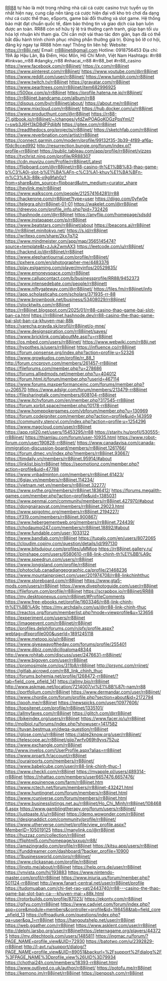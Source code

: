 <a href="https://rr88ji.net/">RR88</a> tự hào là một trong những nhà cái cá cược casino trực tuyến uy tín nhất hiện nay, cung cấp nền tảng cá cược hiện đại với kho trò chơi đa dạng như cá cược thể thao, eSports, game bài đổi thưởng và slot game. Hệ thống bảo mật đạt chuẩn quốc tế, đảm bảo thông tin và giao dịch của bạn luôn được an toàn. RR88 còn sở hữu tỷ lệ trả thưởng cạnh tranh, giúp bạn tối ưu hóa lợi nhuận khi tham gia. Chỉ cần một vài thao tác đơn giản, bạn đã có thể bắt đầu hành trình chinh phục những phần thưởng giá trị. Đừng bỏ lỡ cơ hội, đăng ký ngay tại RR88 hôm nay!
Thông tin liên hệ: 
Website: <a href="https://rr88ji.net/">https://rr88ji.net/</a>
Email: rr88jinet@gmail.com
Hotline: 0918756453
Địa chỉ: 19A ấp Hậu Lân, Bà Điểm, Hóc Môn, Hồ Chí Minh, Việt Nam
Hashtags: #rr88 #linkvao_rr88 #dangky_rr88 #nhacai_rr88 #rr88_bet #rr88_casino
<a href="https://www.facebook.com/rr88jinet/">https://www.facebook.com/rr88jinet/</a>
<a href="https://x.com/rr88jinet">https://x.com/rr88jinet</a>
<a href="https://www.pinterest.com/rr88jinet/">https://www.pinterest.com/rr88jinet/</a>
<a href="https://www.youtube.com/@rr88jinet">https://www.youtube.com/@rr88jinet</a>
<a href="https://www.reddit.com/user/rr88jinet/">https://www.reddit.com/user/rr88jinet/</a>
<a href="https://www.tumblr.com/rr88jinet">https://www.tumblr.com/rr88jinet</a>
<a href="https://www.twitch.tv/rr88jinet">https://www.twitch.tv/rr88jinet</a>
<a href="https://gravatar.com/rr88jinet">https://gravatar.com/rr88jinet</a>
<a href="https://www.pearltrees.com/rr88jinet/item682996925">https://www.pearltrees.com/rr88jinet/item682996925</a>
<a href="https://500px.com/p/rr88jinet">https://500px.com/p/rr88jinet</a>
<a href="https://www.blogger.com/profile/13934058243955909172"></a>
<a href="https://profile.hatena.ne.jp/rr88jinet/">https://profile.hatena.ne.jp/rr88jinet/</a>
<a href="https://rr88jinet.bandcamp.com/album/rr88">https://rr88jinet.bandcamp.com/album/rr88</a>
<a href="https://disqus.com/by/rr88jinet/about/">https://disqus.com/by/rr88jinet/about/</a>
<a href="https://about.me/rr88jinet">https://about.me/rr88jinet</a>
<a href="https://www.mixcloud.com/rr88jinet/">https://www.mixcloud.com/rr88jinet/</a>
<a href="https://hub.docker.com/u/rr88jinet">https://hub.docker.com/u/rr88jinet</a>
<a href="https://www.producthunt.com/@rr88jinet">https://www.producthunt.com/@rr88jinet</a>
<a href="https://rr88-21.gitbook.io/rr88jinet/~/changes/yfdZwPOAGoKOGzPpsYmU?r=swb3J6H13kDBdFPdjibN">https://rr88-21.gitbook.io/rr88jinet/~/changes/yfdZwPOAGoKOGzPpsYmU?r=swb3J6H13kDBdFPdjibN</a>
<a href="https://gitee.com/rr88jinet">https://gitee.com/rr88jinet</a>
<a href="https://readthedocs.org/projects/rr88jinet/">https://readthedocs.org/projects/rr88jinet/</a>
<a href="https://sketchfab.com/rr88jinet">https://sketchfab.com/rr88jinet</a>
<a href="https://www.reverbnation.com/artist/rr88jinet">https://www.reverbnation.com/artist/rr88jinet</a>
<a href="https://connect.garmin.com/modern/profile/99132f35-3b39-4f89-af6a-f0dc9cced992">https://connect.garmin.com/modern/profile/99132f35-3b39-4f89-af6a-f0dc9cced992</a>
<a href="http://resurrection.bungie.org/forum/index.pl?profile=rr88jinet">http://resurrection.bungie.org/forum/index.pl?profile=rr88jinet</a>
<a href="https://public.tableau.com/app/profile/rr88jinet/vizzes">https://public.tableau.com/app/profile/rr88jinet/vizzes</a>
<a href="https://tvchrist.ning.com/profile/RR88307">https://tvchrist.ning.com/profile/RR88307</a>
<a href="https://cdn.muvizu.com/Profile/rr88jinet/Latest">https://cdn.muvizu.com/Profile/rr88jinet/Latest</a>
<a href="https://flipboard.com/@rr88jinet/rr88-casino-th%E1%BB%83-thao-game-b%C3%A0i-slot-b%E1%BA%AFn-c%C3%A1-khuy%E1%BA%BFn-m%C3%A3i-88k-o9g9fah0z?from=share&utm_source=flipboard&utm_medium=curator_share">https://flipboard.com/@rr88jinet/rr88-casino-th%E1%BB%83-thao-game-b%C3%A0i-slot-b%E1%BA%AFn-c%C3%A1-khuy%E1%BA%BFn-m%C3%A3i-88k-o9g9fah0z?from=share&utm_source=flipboard&utm_medium=curator_share</a>
<a href="https://heylink.me/rr88jinet">https://heylink.me/rr88jinet</a>
<a href="https://www.walkscore.com/people/212574164281/rr88">https://www.walkscore.com/people/212574164281/rr88</a>
<a href="https://hackerone.com/rr88jinet?type=user">https://hackerone.com/rr88jinet?type=user</a>
<a href="https://diigo.com/0yfw0e">https://diigo.com/0yfw0e</a>
<a href="https://telegra.ph/rr88jinet-01-01">https://telegra.ph/rr88jinet-01-01</a>
<a href="https://wakelet.com/@rr88jinet">https://wakelet.com/@rr88jinet</a>
<a href="https://dreevoo.com/profile_info.php?pid=732426">https://dreevoo.com/profile_info.php?pid=732426</a>
<a href="https://hashnode.com/@rr88jinet">https://hashnode.com/@rr88jinet</a>
<a href="https://anyflip.com/homepage/sdsdd">https://anyflip.com/homepage/sdsdd</a>
<a href="https://www.instapaper.com/p/rr88jinet">https://www.instapaper.com/p/rr88jinet</a>
<a href="https://www.beatstars.com/rr88jinet/about">https://www.beatstars.com/rr88jinet/about</a>
<a href="https://beacons.ai/rr88jinet">https://beacons.ai/rr88jinet</a>
<a href="http://rr88jinet.minitokyo.net/">http://rr88jinet.minitokyo.net/</a>
<a href="https://s.id/rr88jinet">https://s.id/rr88jinet</a>
<a href="https://writexo.com/share/2kx7q7j2">https://writexo.com/share/2kx7q7j2</a>
<a href="https://www.mindmeister.com/app/map/3565145474?source=template&t=zJukZwmAX3">https://www.mindmeister.com/app/map/3565145474?source=template&t=zJukZwmAX3</a>
<a href="https://leetcode.com/u/rr88jinet/">https://leetcode.com/u/rr88jinet/</a>
<a href="https://hackmd.io/@rr88jinet/rr88jinet">https://hackmd.io/@rr88jinet/rr88jinet</a>
<a href="https://www.elephantjournal.com/profile/rr88jinet/">https://www.elephantjournal.com/profile/rr88jinet/</a>
<a href="https://pxhere.com/en/photographer-me/4483376">https://pxhere.com/en/photographer-me/4483376</a>
<a href="https://play.eslgaming.com/player/myinfos/20529835/">https://play.eslgaming.com/player/myinfos/20529835/</a>
<a href="https://www.emoneyspace.com/rr88jinet">https://www.emoneyspace.com/rr88jinet</a>
<a href="https://www.callupcontact.com/b/businessprofile/RR88/9452373">https://www.callupcontact.com/b/businessprofile/RR88/9452373</a>
<a href="https://www.intensedebate.com/people/rr88jinett">https://www.intensedebate.com/people/rr88jinett</a>
<a href="https://www.niftygateway.com/@rr88jinet/">https://www.niftygateway.com/@rr88jinet/</a>
<a href="https://files.fm/rr88jinet/info">https://files.fm/rr88jinet/info</a>
<a href="https://app.scholasticahq.com/scholars/371935-rr-88">https://app.scholasticahq.com/scholars/371935-rr-88</a>
<a href="https://www.brownbook.net/business/53408029/rr88jinet/">https://www.brownbook.net/business/53408029/rr88jinet/</a>
<a href="https://stocktwits.com/rr88jinet">https://stocktwits.com/rr88jinet</a>
<a href="https://rr88jinet.blogspot.com/2025/01/rr88-casino-thao-game-bai-slot-ban-ca.html">https://rr88jinet.blogspot.com/2025/01/rr88-casino-thao-game-bai-slot-ban-ca.html</a>
<a href="https://rr88jinet.hashnode.dev/rr88-casino-the-thao-game-bai-slot-ban-ca-khuyen-mai-88k">https://rr88jinet.hashnode.dev/rr88-casino-the-thao-game-bai-slot-ban-ca-khuyen-mai-88k</a>
<a href="https://varecha.pravda.sk/profil/rr88jinet/o-mne/">https://varecha.pravda.sk/profil/rr88jinet/o-mne/</a>
<a href="https://www.designspiration.com/rr88jinet/saves/">https://www.designspiration.com/rr88jinet/saves/</a>
<a href="https://www.bricklink.com/aboutMe.asp?u=rr88jinet">https://www.bricklink.com/aboutMe.asp?u=rr88jinet</a>
<a href="https://os.mbed.com/users/rr88jinet/">https://os.mbed.com/users/rr88jinet/</a>
<a href="https://www.webwiki.com/rr88ji.net">https://www.webwiki.com/rr88ji.net</a>
<a href="https://hypothes.is/users/rr88jinet">https://hypothes.is/users/rr88jinet</a>
<a href="https://influence.co/rr88jinet">https://influence.co/rr88jinet</a>
<a href="https://forum.opnsense.org/index.php?action=profile;u=52326">https://forum.opnsense.org/index.php?action=profile;u=52326</a>
<a href="https://www.growkudos.com/profile/rr_88_1">https://www.growkudos.com/profile/rr_88_1</a>
<a href="http://forum.cncprovn.com/members/261457-rr88jinet">http://forum.cncprovn.com/members/261457-rr88jinet</a>
<a href="https://fileforums.com/member.php?u=278686">https://fileforums.com/member.php?u=278686</a>
<a href="https://forums.alliedmods.net/member.php?u=404012">https://forums.alliedmods.net/member.php?u=404012</a>
<a href="https://forum.html.it/forum/member.php?userid=467114">https://forum.html.it/forum/member.php?userid=467114</a>
<a href="https://www.forums.maxperformanceinc.com/forums/member.php?u=206570">https://www.forums.maxperformanceinc.com/forums/member.php?u=206570</a>
<a href="https://www.adslgr.com/forum/members/213479-rr88jinet">https://www.adslgr.com/forum/members/213479-rr88jinet</a>
<a href="https://filesharingtalk.com/members/608104-rr88jinet">https://filesharingtalk.com/members/608104-rr88jinet</a>
<a href="https://www.itchyforum.com/en/member.php?317545-rr88jinet">https://www.itchyforum.com/en/member.php?317545-rr88jinet</a>
<a href="https://forum.xorbit.space/member.php/10178-rr88jinet">https://forum.xorbit.space/member.php/10178-rr88jinet</a>
<a href="https://www.homepokergames.com/vbforum/member.php?u=130969">https://www.homepokergames.com/vbforum/member.php?u=130969</a>
<a href="https://forum.codeigniter.com/member.php?action=profile&uid=143959">https://forum.codeigniter.com/member.php?action=profile&uid=143959</a>
<a href="https://community.stencyl.com/index.php?action=profile;u=1254296">https://community.stencyl.com/index.php?action=profile;u=1254296</a>
<a href="https://www.magcloud.com/user/rr88jinet">https://www.magcloud.com/user/rr88jinet</a>
<a href="https://app.roll20.net/users/15453295/rr88">https://app.roll20.net/users/15453295/rr88</a>
<a href="https://starity.hu/profil/530555-rr88jinet/">https://starity.hu/profil/530555-rr88jinet/</a>
<a href="https://thiamlau.com/forum/user-10935.html">https://thiamlau.com/forum/user-10935.html</a>
<a href="https://www.robot-forum.com/user/190828-rr88jinet/">https://www.robot-forum.com/user/190828-rr88jinet/</a>
<a href="https://www.canadavisa.com/canada-immigration-discussion-board/members/rr88jinet.1261766/">https://www.canadavisa.com/canada-immigration-discussion-board/members/rr88jinet.1261766/</a>
<a href="https://forum.dmec.vn/index.php?members/rr88jinet.93667/">https://forum.dmec.vn/index.php?members/rr88jinet.93667/</a>
<a href="https://timdaily.vn/members/rr88jinet.95914/#about">https://timdaily.vn/members/rr88jinet.95914/#about</a>
<a href="https://linklist.bio/rr88jinet">https://linklist.bio/rr88jinet</a>
<a href="https://seomotionz.com/member.php?action=profile&uid=47788">https://seomotionz.com/member.php?action=profile&uid=47788</a>
<a href="https://www.vnbadminton.com/members/rr88jinet.61423/">https://www.vnbadminton.com/members/rr88jinet.61423/</a>
<a href="https://6giay.vn/members/rr88jinet.114234/">https://6giay.vn/members/rr88jinet.114234/</a>
<a href="https://vietnam.net.vn/members/rr88jinet.32277/">https://vietnam.net.vn/members/rr88jinet.32277/</a>
<a href="https://www.sythe.org/members/rr88jinet.1836412/">https://www.sythe.org/members/rr88jinet.1836412/</a>
<a href="https://forums.megalith-games.com/member.php?action=profile&uid=1385031">https://forums.megalith-games.com/member.php?action=profile&uid=1385031</a>
<a href="https://www.penmai.com/community/members/rr88jinet.427970/#about">https://www.penmai.com/community/members/rr88jinet.427970/#about</a>
<a href="https://dongnairaovat.com/members/rr88jinet.29023.html">https://dongnairaovat.com/members/rr88jinet.29023.html</a>
<a href="https://www.spigotmc.org/members/rr88jinet.2194227/">https://www.spigotmc.org/members/rr88jinet.2194227/</a>
<a href="https://f319.com/members/rr88jinet.900867/">https://f319.com/members/rr88jinet.900867/</a>
<a href="https://www.hebergementweb.org/members/rr88jinet.724439/">https://www.hebergementweb.org/members/rr88jinet.724439/</a>
<a href="https://chodaumoi247.com/members/rr88jinet.18892/#about">https://chodaumoi247.com/members/rr88jinet.18892/#about</a>
<a href="https://www.fundable.com/user-1033122">https://www.fundable.com/user-1033122</a>
<a href="https://www.bandlab.com/rr88jinet">https://www.bandlab.com/rr88jinet</a>
<a href="https://tupalo.com/en/users/8072065">https://tupalo.com/en/users/8072065</a>
<a href="https://cloudim.copiny.com/question/details/id/997130">https://cloudim.copiny.com/question/details/id/997130</a>
<a href="https://www.bitsdujour.com/profiles/uMMiop">https://www.bitsdujour.com/profiles/uMMiop</a>
<a href="https://rr88jinet.gallery.ru/">https://rr88jinet.gallery.ru/</a>
<a href="https://pinshape.com/users/6580610-rr88-link-chinh-th%E1%BB%A9c">https://pinshape.com/users/6580610-rr88-link-chinh-th%E1%BB%A9c</a>
<a href="https://www.speedrun.com/users/rr88jinet">https://www.speedrun.com/users/rr88jinet</a>
<a href="https://www.longisland.com/profile/rr88jinet">https://www.longisland.com/profile/rr88jinet</a>
<a href="https://photoclub.canadiangeographic.ca/profile/21468236">https://photoclub.canadiangeographic.ca/profile/21468236</a>
<a href="https://www.mountainproject.com/user/201974708/rr88-linkchinhthuc">https://www.mountainproject.com/user/201974708/rr88-linkchinhthuc</a>
<a href="https://www.storeboard.com/rr88jinet">https://www.storeboard.com/rr88jinet</a>
<a href="https://www.gta5-mods.com/users/rr88jinet">https://www.gta5-mods.com/users/rr88jinet</a>
<a href="https://www.divephotoguide.com/user/rr88jinet">https://www.divephotoguide.com/user/rr88jinet</a>
<a href="https://fileforum.com/profile/rr88jinet">https://fileforum.com/profile/rr88jinet</a>
<a href="https://scrapbox.io/rr88jinet/RR88">https://scrapbox.io/rr88jinet/RR88</a>
<a href="https://my.desktopnexus.com/rr88jinet/#ProfileComments">https://my.desktopnexus.com/rr88jinet/#ProfileComments</a>
<a href="https://www.free-ebooks.net/profile/1603346/rr88-link-chinh-th%E1%BB%A9c">https://www.free-ebooks.net/profile/1603346/rr88-link-chinh-th%E1%BB%A9c</a>
<a href="https://my.archdaily.com/us/@rr88-link-chinh-thuc">https://my.archdaily.com/us/@rr88-link-chinh-thuc</a>
<a href="https://reactos.org/forum/memberlist.php?mode=viewprofile&u=123656">https://reactos.org/forum/memberlist.php?mode=viewprofile&u=123656</a>
<a href="https://experiment.com/users/rr88jinet">https://experiment.com/users/rr88jinet</a>
<a href="https://imageevent.com/rr88jinet/rr88jinet">https://imageevent.com/rr88jinet/rr88jinet</a>
<a href="https://profiles.delphiforums.com/n/pfx/profile.aspx?webtag=dfpprofile000&userId=1891245118">https://profiles.delphiforums.com/n/pfx/profile.aspx?webtag=dfpprofile000&userId=1891245118</a>
<a href="https://www.metooo.io/u/rr88jinet">https://www.metooo.io/u/rr88jinet</a>
<a href="https://www.giveawayoftheday.com/forums/profile/255401">https://www.giveawayoftheday.com/forums/profile/255401</a>
<a href="https://www.dibiz.com/dicilloaloma48344">https://www.dibiz.com/dicilloaloma48344</a>
<a href="http://www.rohitab.com/discuss/user/2476631-rr88jinet/">http://www.rohitab.com/discuss/user/2476631-rr88jinet/</a>
<a href="https://www.bigoven.com/user/rr88jinet">https://www.bigoven.com/user/rr88jinet</a>
<a href="https://promosimple.com/ps/311b8/rr88jinet">https://promosimple.com/ps/311b8/rr88jinet</a>
<a href="http://prsync.com/rrjinet/">http://prsync.com/rrjinet/</a>
<a href="https://gitlab.aicrowd.com/rr88_link_chinh_thuc">https://gitlab.aicrowd.com/rr88_link_chinh_thuc</a>
<a href="https://forums.bohemia.net/profile/1268472-rr88jinet/?tab=field_core_pfield_141">https://forums.bohemia.net/profile/1268472-rr88jinet/?tab=field_core_pfield_141</a>
<a href="https://allmy.bio/rr88jinet">https://allmy.bio/rr88jinet</a>
<a href="http://www.askmap.net/location/7214007/vi%E1%BB%87t-nam/rr88">http://www.askmap.net/location/7214007/vi%E1%BB%87t-nam/rr88</a>
<a href="https://portfolium.com/rr88jinet">https://portfolium.com/rr88jinet</a>
<a href="https://www.dermandar.com/user/rr88jinet/">https://www.dermandar.com/user/rr88jinet/</a>
<a href="https://www.chordie.com/forum/profile.php?section=about&id=2172794">https://www.chordie.com/forum/profile.php?section=about&id=2172794</a>
<a href="https://qooh.me/rr88jinet">https://qooh.me/rr88jinet</a>
<a href="https://newspicks.com/user/10977606/">https://newspicks.com/user/10977606/</a>
<a href="https://topsitenet.com/profile/rr88jinet/1335101/">https://topsitenet.com/profile/rr88jinet/1335101/</a>
<a href="https://allmyfaves.com/rr88jinet">https://allmyfaves.com/rr88jinet</a>
<a href="https://glitch.com/@rr88jinet">https://glitch.com/@rr88jinet</a>
<a href="https://bikeindex.org/users/rr88jinet">https://bikeindex.org/users/rr88jinet</a>
<a href="https://www.facer.io/u/rr88jinet">https://www.facer.io/u/rr88jinet</a>
<a href="http://molbiol.ru/forums/index.php?showuser=1417582">http://molbiol.ru/forums/index.php?showuser=1417582</a>
<a href="https://tuvan.bestmua.vn/dwqa-question/rr88jinet">https://tuvan.bestmua.vn/dwqa-question/rr88jinet</a>
<a href="https://glose.com/u/rr88jinet">https://glose.com/u/rr88jinet</a>
<a href="https://able2know.org/user/rr88jinet/">https://able2know.org/user/rr88jinet/</a>
<a href="https://telescope.ac/rr88jinet/gjjp7wrfv069h9yvs752uz">https://telescope.ac/rr88jinet/gjjp7wrfv069h9yvs752uz</a>
<a href="https://www.exchangle.com/rr88jinet">https://www.exchangle.com/rr88jinet</a>
<a href="http://www.invelos.com/UserProfile.aspx?alias=rr88jinet">http://www.invelos.com/UserProfile.aspx?alias=rr88jinet</a>
<a href="https://www.proarti.fr/account/rr88jinet">https://www.proarti.fr/account/rr88jinet</a>
<a href="https://ourairports.com/members/rr88jinet/">https://ourairports.com/members/rr88jinet/</a>
<a href="https://www.babelcube.com/user/rr88-link-chinh-thuc-1">https://www.babelcube.com/user/rr88-link-chinh-thuc-1</a>
<a href="https://www.checkli.com/rr88jinet">https://www.checkli.com/rr88jinet</a>
<a href="https://myapple.pl/users/489314-rr88jinet">https://myapple.pl/users/489314-rr88jinet</a>
<a href="https://nhattao.com/members/user6657476.6657476/">https://nhattao.com/members/user6657476.6657476/</a>
<a href="https://www.equinenow.com/farm/rr88jinet.htm">https://www.equinenow.com/farm/rr88jinet.htm</a>
<a href="https://www.rctech.net/forum/members/rr88jinet-432421.html">https://www.rctech.net/forum/members/rr88jinet-432421.html</a>
<a href="https://www.huntingnet.com/forum/members/rr88jinet.html">https://www.huntingnet.com/forum/members/rr88jinet.html</a>
<a href="https://www.rcuniverse.com/forum/members/rr88jinet.html">https://www.rcuniverse.com/forum/members/rr88jinet.html</a>
<a href="https://www.businesslistings.net.au/rr88jinet/Ho_Chi_Minh/rr88jinet/1084686.aspx">https://www.businesslistings.net.au/rr88jinet/Ho_Chi_Minh/rr88jinet/1084686.aspx</a>
<a href="https://www.gamblingtherapy.org/forum/users/rr88jinet/">https://www.gamblingtherapy.org/forum/users/rr88jinet/</a>
<a href="https://justpaste.it/u/rr88jinet">https://justpaste.it/u/rr88jinet</a>
<a href="https://demo.wowonder.com/rr88jinet">https://demo.wowonder.com/rr88jinet</a>
<a href="https://designaddict.com/community/profile/rr88jinet/">https://designaddict.com/community/profile/rr88jinet/</a>
<a href="https://www.utherverse.com/net/profile/view_profile.aspx?MemberID=105019125">https://www.utherverse.com/net/profile/view_profile.aspx?MemberID=105019125</a>
<a href="https://manylink.co/@rr88jinet">https://manylink.co/@rr88jinet</a>
<a href="https://huzzaz.com/collection/rr88jinet">https://huzzaz.com/collection/rr88jinet</a>
<a href="https://fliphtml5.com/homepage/sxxup/rr88/">https://fliphtml5.com/homepage/sxxup/rr88/</a>
<a href="https://amazingradio.com/profile/rr88jinet">https://amazingradio.com/profile/rr88jinet</a>
<a href="https://kitsu.app/users/rr88jinet">https://kitsu.app/users/rr88jinet</a>
<a href="https://funddreamer.com/dashboard/?backer_profile=10900">https://funddreamer.com/dashboard/?backer_profile=10900</a>
<a href="https://1businessworld.com/pro/rr88jinet/">https://1businessworld.com/pro/rr88jinet/</a>
<a href="https://www.clickasnap.com/profile/rr88jinet">https://www.clickasnap.com/profile/rr88jinet</a>
<a href="https://linqto.me/about/rr88jinet">https://linqto.me/about/rr88jinet</a>
<a href="https://help.orrs.de/user/rr88jinet">https://help.orrs.de/user/rr88jinet</a>
<a href="https://vnvista.com/hi/193883">https://vnvista.com/hi/193883</a>
<a href="https://www.nintendo-master.com/profil/rr88jinet">https://www.nintendo-master.com/profil/rr88jinet</a>
<a href="https://www.iniuria.us/forum/member.php?501124-rr88jinet">https://www.iniuria.us/forum/member.php?501124-rr88jinet</a>
<a href="http://www.fanart-central.net/user/rr88jinet/profile">http://www.fanart-central.net/user/rr88jinet/profile</a>
<a href="https://tudomuaban.com/chi-tiet-rao-vat/2443740/rr88---casino-the-thao-game-bai-slot-ban-ca---khuyen-mai-+88k.html">https://tudomuaban.com/chi-tiet-rao-vat/2443740/rr88---casino-the-thao-game-bai-slot-ban-ca---khuyen-mai-+88k.html</a>
<a href="https://rotorbuilds.com/profile/87023/">https://rotorbuilds.com/profile/87023/</a>
<a href="https://ekonty.com/rr88jinet">https://ekonty.com/rr88jinet</a>
<a href="https://gifyu.com/rr88jinet">https://gifyu.com/rr88jinet</a>
<a href="https://www.cadviet.com/forum/index.php?app=core&module=members&controller=profile&id=198458&tab=field_core_pfield_13">https://www.cadviet.com/forum/index.php?app=core&module=members&controller=profile&id=198458&tab=field_core_pfield_13</a>
<a href="https://offroadjunk.com/questions/index.php?qa=user&qa_1=rr88jinet">https://offroadjunk.com/questions/index.php?qa=user&qa_1=rr88jinet</a>
<a href="https://hangoutshelp.net/user/rr88jinet">https://hangoutshelp.net/user/rr88jinet</a>
<a href="https://web.ggather.com/rr88jinet">https://web.ggather.com/rr88jinet</a>
<a href="https://www.asklent.com/user/rr88jinet">https://www.asklent.com/user/rr88jinet</a>
<a href="http://delphi.larsbo.org/user/rr88jinet">http://delphi.larsbo.org/user/rr88jinet</a>https://eternagame.org/players/443725
https://my.djtechtools.com/users/1485811
https://ingmac.ru/forum/?PAGE_NAME=profile_view&UID=72930
https://batotwo.com/u/2392829-rr88jinet
http://l-avt.ru/support/dialog/?PAGE_NAME=profile_view&UID=89051&backurl=%2Fsupport%2Fdialog%2F%3FPAGE_NAME%3Dprofile_view%26UID%3D79934
https://chothai24h.com/members/18393-rr88jinet.html
https://www.outlived.co.uk/author/rr88jinet/
https://potofu.me/rr88jinet
https://kemono.im/rr88jinet/rr88jinet
https://penposh.com/rr88jinet